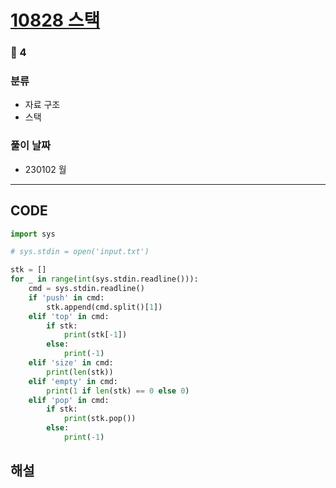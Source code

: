 # [10828 스택](https://www.acmicpc.net/problem/10828)

### 🥈 4

### 분류

- 자료 구조
- 스택

### 풀이 날짜

- 230102 월

---

## CODE

```python
import sys

# sys.stdin = open('input.txt')

stk = []
for _ in range(int(sys.stdin.readline())):
    cmd = sys.stdin.readline()
    if 'push' in cmd:
        stk.append(cmd.split()[1])
    elif 'top' in cmd:
        if stk:
            print(stk[-1])
        else:
            print(-1)
    elif 'size' in cmd:
        print(len(stk))
    elif 'empty' in cmd:
        print(1 if len(stk) == 0 else 0)
    elif 'pop' in cmd:
        if stk:
            print(stk.pop())
        else:
            print(-1)

```

## 해설
